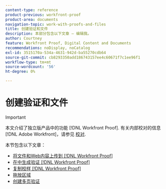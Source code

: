 ```yaml
---
content-type: reference
product-previous: workfront-proof
product-area: documents
navigation-topic: work-with-proofs-and-files
title: 创建验证和文件
description: 本部分包含以下文章 — 编辑我。
author: Courtney
feature: Workfront Proof, Digital Content and Documents
recommendations: noDisplay, noCatalog
exl-id: 3515170a-534a-4631-942d-ba55270cdb64
source-git-commit: cb8293350add186743157ee4c60671f7c1ee96f1
workflow-type: tm+mt
source-wordcount: '56'
ht-degree: 0%

---
```


# 创建验证和文件

>[!IMPORTANT]
>
>本文介绍了独立版产品中的功能 [!DNL Workfront Proof]. 有关内部校对的信息 [!DNL Adobe Workfront]，请参见 [校对](../../../review-and-approve-work/proofing/proofing.md).

本节包含以下文章：

* [将文件和Web内容上传到 [!DNL Workfront Proof]](../../../workfront-proof/wp-work-proofsfiles/create-proofs-and-files/upload-files-web-content.md)
* [在中生成验证 [!DNL Workfront Proof]](../../../workfront-proof/wp-work-proofsfiles/create-proofs-and-files/generate-proofs.md)
* [复制校样 [!DNL Workfront Proof]](../../../workfront-proof/wp-work-proofsfiles/create-proofs-and-files/copy-proofs.md)
* [拖放区域](../../../workfront-proof/wp-work-proofsfiles/create-proofs-and-files/dropzone.md)
* [创建多页验证](../../../review-and-approve-work/proofing/creating-proofs-within-workfront/create-multi-page-proof.md)
